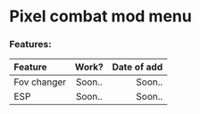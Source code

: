 # Pixel combat mod menu
### Features:
| Feature              | Work? | Date of add |
| :---------------- | :------: | ----: |
| Fov changer        |   Soon..   | Soon.. |
| ESP           |   Soon..   | Soon.. |
